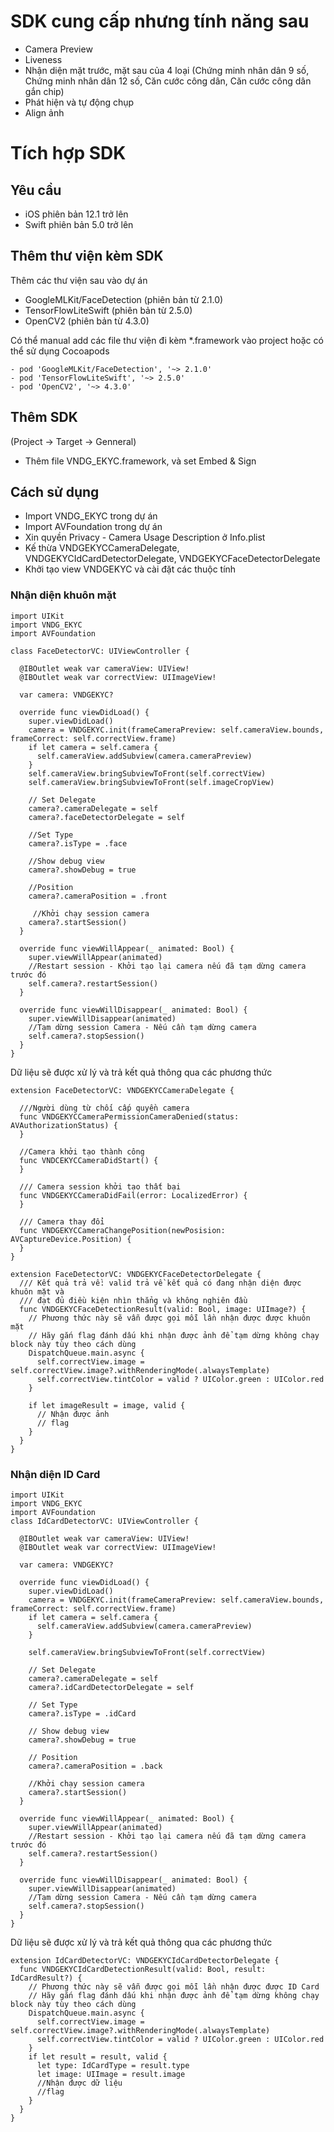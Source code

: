 # SDK cung cấp nhưng tính năng sau
- Camera Preview
- Liveness
- Nhận diện mặt trước, mặt sau của 4 loại (Chứng minh nhân dân 9 số, Chứng minh nhân dân 12 số, Căn cước công dân, Căn cước công dân gắn chip)
- Phát hiện và tự động chụp
- Align ảnh

# Tích hợp SDK
## Yêu cầu
- iOS phiên bản 12.1 trở lên
- Swift phiên bản 5.0 trở lên

## Thêm thư viện kèm SDK
Thêm các thư viện sau vào dự án
- GoogleMLKit/FaceDetection (phiên bản từ 2.1.0)
- TensorFlowLiteSwift (phiên bản từ 2.5.0)
- OpenCV2 (phiên bản từ 4.3.0)

Có thể manual add các file thư viện đi kèm *.framework vào project hoặc có thể sử dụng Cocoapods
```
- pod 'GoogleMLKit/FaceDetection', '~> 2.1.0'
- pod 'TensorFlowLiteSwift', '~> 2.5.0'
- pod 'OpenCV2', '~> 4.3.0'
```

## Thêm SDK
(Project -> Target -> Genneral)
- Thêm file VNDG_EKYC.framework, và set Embed & Sign

## Cách sử dụng
- Import VNDG_EKYC trong dự án
- Import AVFoundation trong dự án
- Xin quyền Privacy - Camera Usage Description ở Info.plist
- Kế thừa VNDGEKYCCameraDelegate, VNDGEKYCIdCardDetectorDelegate, VNDGEKYCFaceDetectorDelegate
- Khởi tạo view VNDGEKYC và cài đặt các thuộc tính

### Nhận diện khuôn mặt
```
import UIKit
import VNDG_EKYC
import AVFoundation
```
```
class FaceDetectorVC: UIViewController {

  @IBOutlet weak var cameraView: UIView!
  @IBOutlet weak var correctView: UIImageView!
  
  var camera: VNDGEKYC?
  
  override func viewDidLoad() {
    super.viewDidLoad()
    camera = VNDGEKYC.init(frameCameraPreview: self.cameraView.bounds, frameCorrect: self.correctView.frame)
    if let camera = self.camera {
      self.cameraView.addSubview(camera.cameraPreview)
    }
    self.cameraView.bringSubviewToFront(self.correctView)
    self.cameraView.bringSubviewToFront(self.imageCropView)

    // Set Delegate
    camera?.cameraDelegate = self
    camera?.faceDetectorDelegate = self

    //Set Type
    camera?.isType = .face

    //Show debug view
    camera?.showDebug = true

    //Position
    camera?.cameraPosition = .front
    
     //Khởi chạy session camera
    camera?.startSession()
  }

  override func viewWillAppear(_ animated: Bool) {
    super.viewWillAppear(animated)
    //Restart session - Khởi tạo lại camera nếu đã tạm dừng camera trước đó
    self.camera?.restartSession()
  }

  override func viewWillDisappear(_ animated: Bool) {
    super.viewWillDisappear(animated)
    //Tạm dừng session Camera - Nếu cần tạm dừng camera
    self.camera?.stopSession()
  }
}
```
Dữ liệu sẽ được xử lý và trả kết quả thông qua các phương thức
```
extension FaceDetectorVC: VNDGEKYCCameraDelegate {
  
  ///Người dùng từ chối cấp quyền camera
  func VNDGEKYCCameraPermissionCameraDenied(status: AVAuthorizationStatus) {
  }
  
  //Camera khởi tạo thành công
  func VNDCEKYCCameraDidStart() {
  }

  /// Camera session khởi tạo thất bại
  func VNDGEKYCCameraDidFail(error: LocalizedError) {
  }

  /// Camera thay đổi
  func VNDGEKYCCameraChangePosition(newPosision: AVCaptureDevice.Position) {
  }
}
```
```
extension FaceDetectorVC: VNDGEKYCFaceDetectorDelegate {
  /// Kết quả trả về: valid trả về kết quả có đang nhận diện được khuôn mặt và 
  /// đạt đủ điều kiện nhìn thẳng và không nghiên đầu
  func VNDGEKYCFaceDetectionResult(valid: Bool, image: UIImage?) {
    // Phương thức này sẽ vẫn được gọi mỗi lần nhận được được khuôn mặt
    // Hãy gắn flag đánh dấu khi nhận được ảnh để tạm dừng không chạy block này tùy theo cách dùng
    DispatchQueue.main.async {
      self.correctView.image = self.correctView.image?.withRenderingMode(.alwaysTemplate)    
      self.correctView.tintColor = valid ? UIColor.green : UIColor.red
    }

    if let imageResult = image, valid {
      // Nhận được ảnh
      // flag
    }
  }
}
```

### Nhận diện ID Card
```
import UIKit
import VNDG_EKYC
import AVFoundation
class IdCardDetectorVC: UIViewController {

  @IBOutlet weak var cameraView: UIView!
  @IBOutlet weak var correctView: UIImageView!
  
  var camera: VNDGEKYC?
  
  override func viewDidLoad() {
    super.viewDidLoad()
    camera = VNDGEKYC.init(frameCameraPreview: self.cameraView.bounds, frameCorrect: self.correctView.frame)
    if let camera = self.camera {
      self.cameraView.addSubview(camera.cameraPreview)
    }
  
    self.cameraView.bringSubviewToFront(self.correctView)
  
    // Set Delegate
    camera?.cameraDelegate = self
    camera?.idCardDetectorDelegate = self
  
    // Set Type
    camera?.isType = .idCard
  
    // Show debug view  
    camera?.showDebug = true
    
    // Position
    camera?.cameraPosition = .back
    
    //Khởi chạy session camera
    camera?.startSession()
  }
  
  override func viewWillAppear(_ animated: Bool) {
    super.viewWillAppear(animated)
    //Restart session - Khởi tạo lại camera nếu đã tạm dừng camera trước đó
    self.camera?.restartSession()
  }
  
  override func viewWillDisappear(_ animated: Bool) {
    super.viewWillDisappear(animated)
    //Tạm dừng session Camera - Nếu cần tạm dừng camera
    self.camera?.stopSession()
  }
}
```
Dữ liệu sẽ được xử lý và trả kết quả thông qua các phương thức
```
extension IdCardDetectorVC: VNDGEKYCIdCardDetectorDelegate {
  func VNDGEKYCIdCardDetectionResult(valid: Bool, result: IdCardResult?) {
    // Phương thức này sẽ vẫn được gọi mỗi lần nhận được được ID Card
    // Hãy gắn flag đánh dấu khi nhận được ảnh để tạm dừng không chạy block này tùy theo cách dùng
    DispatchQueue.main.async {
      self.correctView.image = self.correctView.image?.withRenderingMode(.alwaysTemplate)
      self.correctView.tintColor = valid ? UIColor.green : UIColor.red
    }
    if let result = result, valid {
      let type: IdCardType = result.type
      let image: UIImage = result.image
      //Nhận được dữ liệu
      //flag
    }
  }
}
```

